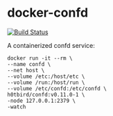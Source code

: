 # docker-confd

[![Build Status](https://travis-ci.org/h0tbird/docker-confd.svg?branch=master)](https://travis-ci.org/h0tbird/docker-confd)

A containerized confd service:

```
docker run -it --rm \
--name confd \
--net host \
--volume /etc:/host/etc \
--volume /run:/host/run \
--volume /etc/confd:/etc/confd \
h0tbird/confd:v0.11.0-1 \
-node 127.0.0.1:2379 \
-watch
```
